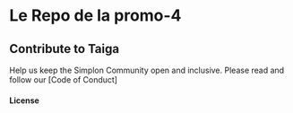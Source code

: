 # Le Repo de la promo-4

## Contribute to Taiga ##
Help us keep the Simplon Community open and inclusive. Please read and follow our [Code of Conduct]
#### License ####
